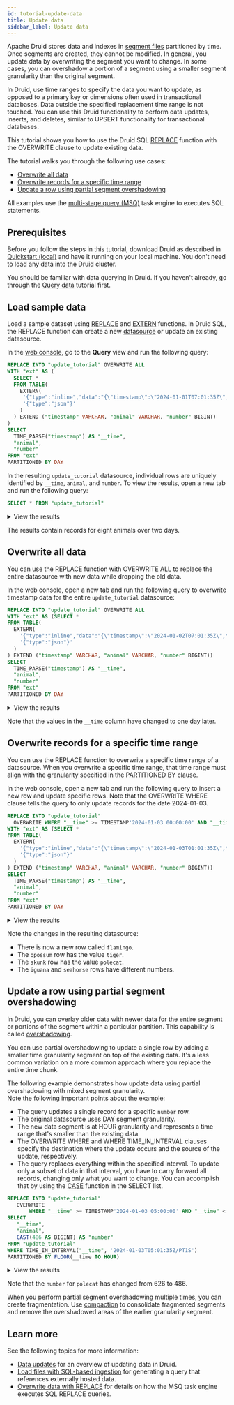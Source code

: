 ```yaml
---
id: tutorial-update-data
title: Update data
sidebar_label: Update data
---
```


<!--
  ~ Licensed to the Apache Software Foundation (ASF) under one
  ~ or more contributor license agreements.  See the NOTICE file
  ~ distributed with this work for additional information
  ~ regarding copyright ownership.  The ASF licenses this file
  ~ to you under the Apache License, Version 2.0 (the
  ~ "License"); you may not use this file except in compliance
  ~ with the License.  You may obtain a copy of the License at
  ~
  ~   http://www.apache.org/licenses/LICENSE-2.0
  ~
  ~ Unless required by applicable law or agreed to in writing,
  ~ software distributed under the License is distributed on an
  ~ "AS IS" BASIS, WITHOUT WARRANTIES OR CONDITIONS OF ANY
  ~ KIND, either express or implied.  See the License for the
  ~ specific language governing permissions and limitations
  ~ under the License.
  -->

Apache Druid stores data and indexes in [segment files](../design/segments.md) partitioned by time.
Once segments are created, they cannot be modified.
In general, you update data by overwriting the segment you want to change.
In some cases, you can overshadow a portion of a segment using a smaller segment granularity than the original segment.

In Druid, use time ranges to specify the data you want to update, as opposed to a primary key or dimensions often used in transactional databases. Data outside the specified replacement time range is not touched.
You can use this Druid functionality to perform data updates, inserts, and deletes, similar to UPSERT functionality for transactional databases.

This tutorial shows you how to use the Druid SQL [REPLACE](../multi-stage-query/reference.md#replace) function with the OVERWRITE clause to update existing data.

The tutorial walks you through the following use cases:

* [Overwrite all data](#overwrite-all-data)
* [Overwrite records for a specific time range](#overwrite-records-for-a-specific-time-range)
* [Update a row using partial segment overshadowing](#update-a-row-using-partial-segment-overshadowing)

All examples use the [multi-stage query (MSQ)](../multi-stage-query/index.md) task engine to executes SQL statements.

## Prerequisites

Before you follow the steps in this tutorial, download Druid as described in [Quickstart (local)](index.md) and have it running on your local machine. You don't need to load any data into the Druid cluster.

You should be familiar with data querying in Druid. If you haven't already, go through the [Query data](../tutorials/tutorial-query.md) tutorial first.

## Load sample data

Load a sample dataset using [REPLACE](../multi-stage-query/reference.md#replace) and [EXTERN](../multi-stage-query/reference.md#extern-function) functions.
In Druid SQL, the REPLACE function can create a new [datasource](../design/storage.md) or update an existing datasource.

In the [web console](../operations/web-console.md), go to the **Query** view and run the following query:

```sql
REPLACE INTO "update_tutorial" OVERWRITE ALL
WITH "ext" AS (
  SELECT *
  FROM TABLE(
    EXTERN(
     '{"type":"inline","data":"{\"timestamp\":\"2024-01-01T07:01:35Z\",\"animal\":\"octopus\", \"number\":115}\n{\"timestamp\":\"2024-01-01T05:01:35Z\",\"animal\":\"mongoose\", \"number\":737}\n{\"timestamp\":\"2024-01-01T06:01:35Z\",\"animal\":\"snake\", \"number\":1234}\n{\"timestamp\":\"2024-01-01T01:01:35Z\",\"animal\":\"lion\", \"number\":300}\n{\"timestamp\":\"2024-01-02T07:01:35Z\",\"animal\":\"seahorse\", \"number\":115}\n{\"timestamp\":\"2024-01-02T05:01:35Z\",\"animal\":\"skunk\", \"number\":737}\n{\"timestamp\":\"2024-01-02T06:01:35Z\",\"animal\":\"iguana\", \"number\":1234}\n{\"timestamp\":\"2024-01-02T01:01:35Z\",\"animal\":\"opossum\", \"number\":300}"}',
     '{"type":"json"}'
    )
  ) EXTEND ("timestamp" VARCHAR, "animal" VARCHAR, "number" BIGINT)
)
SELECT
  TIME_PARSE("timestamp") AS "__time",
  "animal",
  "number"
FROM "ext"
PARTITIONED BY DAY

```

In the resulting `update_tutorial` datasource, individual rows are uniquely identified by `__time`, `animal`, and `number`.
To view the results, open a new tab and run the following query:

```sql
SELECT * FROM "update_tutorial"
```

<details>
<summary> View the results</summary>

| `__time` | `animal` | `number`|
| -- | -- | -- |
| `2024-01-01T01:01:35.000Z`| `lion`| 300 |
| `2024-01-01T05:01:35.000Z`| `mongoose`| 737 |
| `2024-01-01T06:01:35.000Z`| `snake`| 1234 |
| `2024-01-01T07:01:35.000Z`| `octopus`| 115 |
| `2024-01-02T01:01:35.000Z`| `opossum`| 300 |
| `2024-01-02T05:01:35.000Z`| `skunk`| 737 |
| `2024-01-02T06:01:35.000Z`| `iguana`| 1234 |
| `2024-01-02T07:01:35.000Z`| `seahorse`| 115 |

</details>

The results contain records for eight animals over two days.

## Overwrite all data

You can use the REPLACE function with OVERWRITE ALL to replace the entire datasource with new data while dropping the old data.

In the web console, open a new tab and run the following query to overwrite timestamp data for the entire `update_tutorial` datasource:

```sql
REPLACE INTO "update_tutorial" OVERWRITE ALL
WITH "ext" AS (SELECT *
FROM TABLE(
  EXTERN(
    '{"type":"inline","data":"{\"timestamp\":\"2024-01-02T07:01:35Z\",\"animal\":\"octopus\", \"number\":115}\n{\"timestamp\":\"2024-01-02T05:01:35Z\",\"animal\":\"mongoose\", \"number\":737}\n{\"timestamp\":\"2024-01-02T06:01:35Z\",\"animal\":\"snake\", \"number\":1234}\n{\"timestamp\":\"2024-01-02T01:01:35Z\",\"animal\":\"lion\", \"number\":300}\n{\"timestamp\":\"2024-01-03T07:01:35Z\",\"animal\":\"seahorse\", \"number\":115}\n{\"timestamp\":\"2024-01-03T05:01:35Z\",\"animal\":\"skunk\", \"number\":737}\n{\"timestamp\":\"2024-01-03T06:01:35Z\",\"animal\":\"iguana\", \"number\":1234}\n{\"timestamp\":\"2024-01-03T01:01:35Z\",\"animal\":\"opossum\", \"number\":300}"}',
    '{"type":"json"}'
  )
) EXTEND ("timestamp" VARCHAR, "animal" VARCHAR, "number" BIGINT))
SELECT
  TIME_PARSE("timestamp") AS "__time",
  "animal",
  "number"
FROM "ext"
PARTITIONED BY DAY
```

<details>
<summary> View the results</summary>

| `__time` | `animal` | `number`|
| -- | -- | -- |
| `2024-01-02T01:01:35.000Z`| `lion`| 300 |
| `2024-01-02T05:01:35.000Z`| `mongoose`| 737 |
| `2024-01-02T06:01:35.000Z`| `snake`| 1234 |
| `2024-01-02T07:01:35.000Z`| `octopus`| 115 |
| `2024-01-03T01:01:35.000Z`| `opossum`| 300 |
| `2024-01-03T05:01:35.000Z`| `skunk`| 737 |
| `2024-01-03T06:01:35.000Z`| `iguana`| 1234 |
| `2024-01-03T07:01:35.000Z`| `seahorse`| 115 |

</details>

Note that the values in the `__time` column have changed to one day later.

## Overwrite records for a specific time range

You can use the REPLACE function to overwrite a specific time range of a datasource. When you overwrite a specific time range, that time range must align with the granularity specified in the PARTITIONED BY clause.

In the web console, open a new tab and run the following query to insert a new row and update specific rows. Note that the OVERWRITE WHERE clause tells the query to only update records for the date 2024-01-03.

```sql
REPLACE INTO "update_tutorial" 
  OVERWRITE WHERE "__time" >= TIMESTAMP'2024-01-03 00:00:00' AND "__time" < TIMESTAMP'2024-01-04 00:00:00'
WITH "ext" AS (SELECT *
FROM TABLE(
  EXTERN(
    '{"type":"inline","data":"{\"timestamp\":\"2024-01-03T01:01:35Z\",\"animal\":\"tiger\", \"number\":300}\n{\"timestamp\":\"2024-01-03T07:01:35Z\",\"animal\":\"seahorse\", \"number\":500}\n{\"timestamp\":\"2024-01-03T05:01:35Z\",\"animal\":\"polecat\", \"number\":626}\n{\"timestamp\":\"2024-01-03T06:01:35Z\",\"animal\":\"iguana\", \"number\":300}\n{\"timestamp\":\"2024-01-03T01:01:35Z\",\"animal\":\"flamingo\", \"number\":999}"}',
    '{"type":"json"}'
  )
) EXTEND ("timestamp" VARCHAR, "animal" VARCHAR, "number" BIGINT))
SELECT
  TIME_PARSE("timestamp") AS "__time",
  "animal",
  "number"
FROM "ext"
PARTITIONED BY DAY
```

<details>
<summary> View the results</summary>

| `__time` | `animal` | `number`|
| -- | -- | -- |
| `2024-01-02T01:01:35.000Z`| `lion`| 300 |
| `2024-01-02T05:01:35.000Z`| `mongoose`| 737 |
| `2024-01-02T06:01:35.000Z`| `snake`| 1234 |
| `2024-01-02T07:01:35.000Z`| `octopus`| 115 |
| `2024-01-03T01:01:35.000Z`| `flamingo`| 999 |
| `2024-01-03T01:01:35.000Z`| `tiger`| 300 |
| `2024-01-03T05:01:35.000Z`| `polecat`| 626 |
| `2024-01-03T06:01:35.000Z`| `iguana`| 300 |
| `2024-01-03T07:01:35.000Z`| `seahorse`| 500 |

</details>

Note the changes in the resulting datasource:

* There is now a new row called `flamingo`.
* The `opossum` row has the value `tiger`.
* The `skunk` row has the value `polecat`.
* The `iguana` and `seahorse` rows have different numbers.

## Update a row using partial segment overshadowing

In Druid, you can overlay older data with newer data for the entire segment or portions of the segment within a particular partition.
This capability is called [overshadowing](../ingestion/tasks.md#overshadowing-between-segments).

You can use partial overshadowing to update a single row by adding a smaller time granularity segment on top of the existing data.
It's a less common variation on a more common approach where you replace the entire time chunk.

The following example demonstrates how update data using partial overshadowing with mixed segment granularity.  
Note the following important points about the example:

* The query updates a single record for a specific `number` row.
* The original datasource uses DAY segment granularity.
* The new data segment is at HOUR granularity and represents a time range that's smaller than the existing data.
* The OVERWRITE WHERE and WHERE TIME_IN_INTERVAL clauses specify the destination where the update occurs and the source of the update, respectively.
* The query replaces everything within the specified interval. To update only a subset of data in that interval, you have to carry forward all records, changing only what you want to change. You can accomplish that by using the [CASE](../querying/sql-functions.md#case) function in the SELECT list.

```sql
REPLACE INTO "update_tutorial"
   OVERWRITE
       WHERE "__time" >= TIMESTAMP'2024-01-03 05:00:00' AND "__time" < TIMESTAMP'2024-01-03 06:00:00'
SELECT 
   "__time", 
   "animal", 
   CAST(486 AS BIGINT) AS "number"
FROM "update_tutorial" 
WHERE TIME_IN_INTERVAL("__time", '2024-01-03T05:01:35Z/PT1S')
PARTITIONED BY FLOOR(__time TO HOUR)
```

<details>
<summary> View the results</summary>

| `__time` | `animal` | `number`|
| -- | -- | -- |
| `2024-01-02T01:01:35.000Z`| `lion`| 300 |
| `2024-01-02T05:01:35.000Z`| `mongoose`| 737 |
| `2024-01-02T06:01:35.000Z`| `snake`| 1234 |
| `2024-01-02T07:01:35.000Z`| `octopus`| 115 |
| `2024-01-03T01:01:35.000Z`| `flamingo`| 999 |
| `2024-01-03T01:01:35.000Z`| `tiger`| 300 |
| `2024-01-03T05:01:35.000Z`| `polecat`| 486 |
| `2024-01-03T06:01:35.000Z`| `iguana`| 300 |
| `2024-01-03T07:01:35.000Z`| `seahorse`| 500 |

</details>

Note that the `number` for `polecat` has changed from 626 to 486.

When you perform partial segment overshadowing multiple times, you can create fragmentation. Use [compaction](../data-management/compaction.md) to consolidate fragmented segments and remove the overshadowed areas of the earlier granularity segment.

## Learn more

See the following topics for more information:

* [Data updates](../data-management/update.md) for an overview of updating data in Druid.
* [Load files with SQL-based ingestion](../tutorials/tutorial-msq-extern.md) for generating a query that references externally hosted data.
* [Overwrite data with REPLACE](../multi-stage-query/concepts.md#overwrite-data-with-replace) for details on how the MSQ task engine executes SQL REPLACE queries.